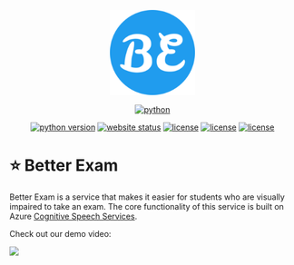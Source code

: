 <p align="center"><a href="https://betterexam.herokuapp.com" target="_blank" rel="noopener noreferrer"><img width="150" src="https://github.com/UdAyAn123/Better-Exam/blob/main/Better-Exam/app/static/asset/favicon/android-chrome-192x192.png" alt="Better Exam Logo"></a></p>

<p align="center">
  <a href="https://www.python.org/"><img src="https://forthebadge.com/images/badges/made-with-python.svg" alt="python"></a>
</p>

<p align="center">
  <a href="https://www.python.org/downloads/"><img src="https://img.shields.io/badge/python-3.8+-blue.svg" alt="python version"></a>
  <a href="https://betterexam.herokuapp.com" target="_blank"><img src="https://img.shields.io/website-up-down-green-red/http/betterexam.herokuapp.com.svg" alt="website status"></a>
  <a href="https://github.com/Azure-AI/Azure-AI-Hackaton/actions/workflows/main.yml"><img src="https://github.com/Azure-AI/Azure-AI-Hackaton/actions/workflows/main.yml/badge.svg" alt="license"></a>
  <a href="https://visitor-badge.glitch.me/badge?page_id=Azure-AI.Azure-AI-Hackaton"><img src="https://visitor-badge.glitch.me/badge?page_id=Azure-AI.Azure-AI-Hackaton" alt="license"></a>
  <a href="LICENSE"><img src="https://img.shields.io/github/license/Azure-AI/Azure-AI-Hackaton.svg" alt="license"></a>
</p>


# ⭐️ Better Exam
Better Exam is a service that makes it easier for students who are visually impaired to take an exam. The core functionality of this service is built on Azure [Cognitive Speech Services](https://azure.microsoft.com/en-us/services/cognitive-services/speech-services/). 

Check out our demo video:

<a href="https://www.youtube.com/watch?v=6gT-TLGuTnY"><img src="https://img.shields.io/badge/YouTube-FF0000?style=for-the-badge&logo=youtube&logoColor=white"></a>


